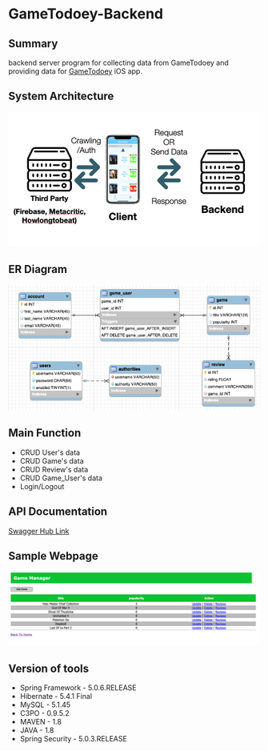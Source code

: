 # GameTodoey-Backend
## Summary  
backend server program for collecting data from GameTodoey and providing data for [GameTodoey](https://github.com/JaeguKim/GameTodoey) iOS app.  
## System Architecture 
  
![image](img/serviceArchitecture.png)

## ER Diagram  
  
![image](img/ERdiagram.png)  
  
## Main Function  
* CRUD User's data  
* CRUD Game's data  
* CRUD Review's data  
* CRUD Game_User's data  
* Login/Logout

## API Documentation
[Swagger Hub Link](https://app.swaggerhub.com/apis-docs/JaeguKim/GameTodoey-Admin-API/0.0.1)  
  
## Sample Webpage  
![image](img/game.png)  
  
## Version of tools  
* Spring Framework - 5.0.6.RELEASE  
* Hibernate - 5.4.1 Final  
* MySQL - 5.1.45  
* C3PO - 0.9.5.2  
* MAVEN - 1.8  
* JAVA - 1.8  
* Spring Security - 5.0.3.RELEASE
